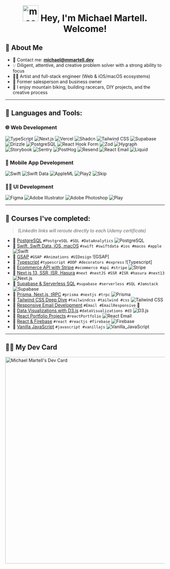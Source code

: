 <h1 align="center">
  <img style="height: 50px;" src="https://i.ibb.co/6r6jTmH/mac.png" alt="mac" border="0">
  Hey, I'm Michael Martell. Welcome!
</h1>

## 🏅 About Me
- 📧 Contact me: **[michael@mmartell.dev](mailto:240designworks@gmail.com)**
- 💡 Diligent, attentive, and creative problem solver with a strong ability to focus
- 👨‍🎨 Artist and full-stack engineer (Web & iOS/macOS ecosystems)
- 💼 Former salesperson and business owner
- 🚴 I enjoy mountain biking, building racecars, DIY projects, and the creative process

---
    
## 🚀 Languages and Tools:

### 🌐 Web Development
![TypeScript](https://img.shields.io/badge/TypeScript-007ACC?logo=typescript&logoColor=white)
![Next.js](https://img.shields.io/badge/Next.js-000000?logo=next.js&logoColor=white)
![Vercel](https://img.shields.io/badge/Vercel-000000?logo=vercel&logoColor=white)
![Shadcn](https://img.shields.io/badge/Shadcn-black?logoColor=white)
![Tailwind CSS](https://img.shields.io/badge/Tailwind_CSS-38B2AC?logo=tailwind-css&logoColor=white)
![Supabase](https://img.shields.io/badge/Supabase-3ECF8E?logo=supabase&logoColor=white)
![Drizzle](https://img.shields.io/badge/Drizzle_ORM-1E1E1E?logo=drizzle&logoColor=white)
![PostgreSQL](https://img.shields.io/badge/PostgreSQL-4169E1?logo=postgresql&logoColor=white)
![React Hook Form](https://img.shields.io/badge/React_Hook_Form-EC5990?logo=react&logoColor=white)
![Zod](https://img.shields.io/badge/Zod-3E78B2?logoColor=white)
![Hygraph](https://img.shields.io/badge/hygraph-FFFFFF?logoColor=white)
![Storybook](https://img.shields.io/badge/Storybook-FF4785?logo=storybook&logoColor=white)
![Sentry](https://img.shields.io/badge/Sentry-362D59?logo=sentry&logoColor=white)
![PostHog](https://img.shields.io/badge/PostHog-FF3B3B?logo=posthog&logoColor=white)
![Resend](https://img.shields.io/badge/Resend-blue?logoColor=white)
![React Email](https://img.shields.io/badge/React_Email-61DAFB?logo=react&logoColor=white)
![Liquid](https://img.shields.io/badge/Liquid-FF9900?logo=shopify&logoColor=white)

### 📱 Mobile App Development
![Swift](https://img.shields.io/badge/Swift-FA7343?logo=swift&logoColor=white)
![Swift Data](https://img.shields.io/badge/Swift_Data-FA7343?logo=swift&logoColor=white)
![AppleML](https://img.shields.io/badge/AppleML-000000?logo=apple&logoColor=white)
![Play2](https://img.shields.io/badge/Create_with_Play-0084FF?logoColor=white)
![Skip](https://img.shields.io/badge/Skip-2563EB?logoColor=white)

### 🎨✨ UI Development
![Figma](https://img.shields.io/badge/Figma-F24E1E?logo=figma&logoColor=white)
![Adobe Illustrator](https://img.shields.io/badge/Adobe_Illustrator-FF9A00?logo=adobeillustrator&logoColor=white)
![Adobe Photoshop](https://img.shields.io/badge/Adobe_Photoshop-31A8FF?logo=adobephotoshop&logoColor=white)
![Play](https://img.shields.io/badge/Play-31A8FF?logo=play&logoColor=white)

---
     
## 🏫 Courses I've completed:
> *(LinkedIn links will reroute directly to each Udemy certificate)*

- 📜 [PostgreSQL](https://lnkd.in/dq_QAPQS) `#PostgreSQL #SQL #DataAnalytics` ![PostgreSQL](https://img.shields.io/badge/PostgreSQL-4169E1?logo=postgresql&logoColor=white)
- 📜 [Swift, Swift Data, iOS, macOS](https://lnkd.in/gZkYtqav) `#swift #swiftdata #ios #macos #apple` ![Swift](https://img.shields.io/badge/Swift-FA7343?logo=swift&logoColor=white)
- 📜 [GSAP](https://lnkd.in/g22qN72K) `#GSAP #Animations #UIDesign` ![GSAP]
- 📜 [Typescript](https://lnkd.in/gitKtMiT) `#typescript #OOP #decorators #express` ![Typescript]
- 📜 [Ecommerce API with Stripe](https://lnkd.in/g22qN72K) `#ecommerce #api #stripe`  ![Stripe](https://img.shields.io/badge/Stripe-008CDD?logo=stripe&logoColor=white)
- 📜 [Next.js 13, SSR, ISR, Hasura](https://lnkd.in/gwXBy46r) `#next #nextJS #SSR #ISR #hasura #next13` ![Next.js](https://img.shields.io/badge/Next.js-000000?logo=next.js&logoColor=white)
- 📜 [Supabase & Serverless SQL](https://lnkd.in/ginHiAYr) `#supabase #serverless #SQL #Jamstack` ![Supabase](https://img.shields.io/badge/Supabase-3ECF8E?logo=supabase&logoColor=white)
- 📜 [Prisma, Next.js, tRPC](https://lnkd.in/gRRR_pxw) `#prisma #nextjs #trpc`  ![Prisma](https://img.shields.io/badge/Prisma-2D3748?logo=prisma&logoColor=white)
- 📜 [Tailwind CSS Deep Dive](https://lnkd.in/d3qzRAYe) `#tailwindcss #tailwind #css`  ![Tailwind CSS](https://img.shields.io/badge/Tailwind_CSS-38B2AC?logo=tailwind-css&logoColor=white)
- 📜 [Responsive Email Development](https://lnkd.in/g3h8s4Ep) `#Email #EmailResponsive` 📨 
- 📜 [Data Visualizations with D3.js](https://lnkd.in/gaW4WYNG) `#dataVisualizations #d3`  ![D3.js](https://img.shields.io/badge/D3.js-F9A03C?logo=d3.js&logoColor=white)
- 📜 [React Portfolio Projects](https://lnkd.in/gwVaiqRH) `#reactPortfolio`  ![React Email](https://img.shields.io/badge/React_Email-61DAFB?logo=react&logoColor=white)
- 📜 [React & Firebase](https://lnkd.in/g3fmVNRF) `#react #reactjs #firebase`  ![Firebase](https://img.shields.io/badge/Firebase-FFCA28?logo=firebase&logoColor=white)
- 📜 [Vanilla JavaScript](https://lnkd.in/gdPeeaEE) `#javascript #vanillajs`  ![Vanilla_JavaScript](https://img.shields.io/badge/Vanilla_JS-F7DF1E?logo=javascript&logoColor=black)

---

## 🧑‍💻 My Dev Card
<a href="https://app.daily.dev/gold240sx"><img src="https://api.daily.dev/devcards/v2/dw468jwH0IjuJM9aWxAsW.png?type=wide&r=0ol" width="652" alt="Michael Martell's Dev Card"/></a>

